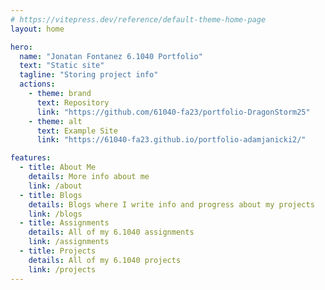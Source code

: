 ```yaml
---
# https://vitepress.dev/reference/default-theme-home-page
layout: home

hero:
  name: "Jonatan Fontanez 6.1040 Portfolio"
  text: "Static site"
  tagline: "Storing project info"
  actions:
    - theme: brand
      text: Repository
      link: "https://github.com/61040-fa23/portfolio-DragonStorm25"
    - theme: alt
      text: Example Site
      link: "https://61040-fa23.github.io/portfolio-adamjanicki2/"

features:
  - title: About Me
    details: More info about me
    link: /about
  - title: Blogs
    details: Blogs where I write info and progress about my projects
    link: /blogs
  - title: Assignments
    details: All of my 6.1040 assignments
    link: /assignments
  - title: Projects
    details: All of my 6.1040 projects
    link: /projects
---
```

